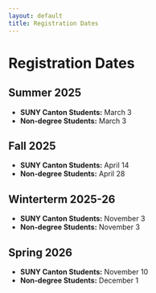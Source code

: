 ```yaml
---
layout: default
title: Registration Dates
---
```

# Registration Dates

## Summer 2025  
- **SUNY Canton Students:** March 3  
- **Non-degree Students:** March 3  

## Fall 2025  
- **SUNY Canton Students:** April 14  
- **Non-degree Students:** April 28  

## Winterterm 2025-26  
- **SUNY Canton Students:** November 3  
- **Non-degree Students:** November 3  

## Spring 2026  
- **SUNY Canton Students:** November 10  
- **Non-degree Students:** December 1  